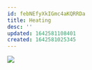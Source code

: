 ```yaml
---
id: febNEfyXkIGmc4aKQRRDa
title: Heating
desc: ''
updated: 1642581108401
created: 1642581025345
---
```


![](/assets/images/lily/heat.png)